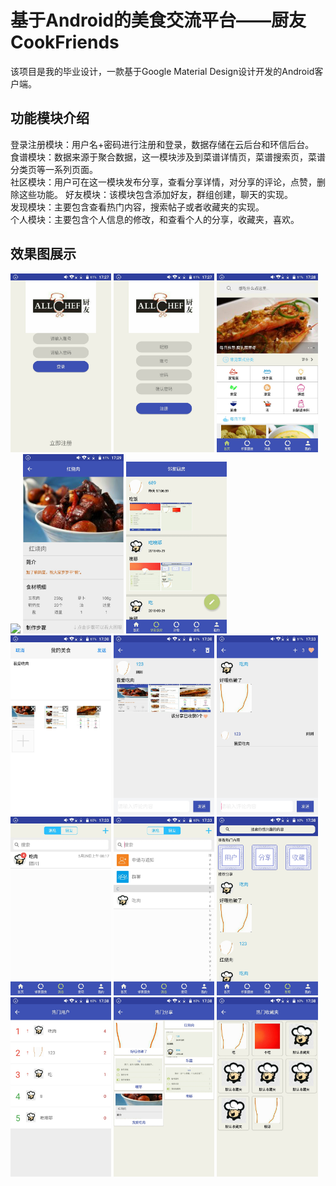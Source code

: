 # 基于Android的美食交流平台——厨友CookFriends
该项目是我的毕业设计，一款基于Google Material Design设计开发的Android客户端。

## 功能模块介绍
登录注册模块：用户名+密码进行注册和登录，数据存储在云后台和环信后台。</br>
食谱模块：数据来源于聚合数据，这一模块涉及到菜谱详情页，菜谱搜索页，菜谱分类页等一系列页面。</br>
社区模块：用户可在这一模块发布分享，查看分享详情，对分享的评论，点赞，删除这些功能。
好友模块：该模块包含添加好友，群组创建，聊天的实现。</br>
发现模块：主要包含查看热门内容，搜索帖子或者收藏夹的实现。</br>
个人模块：主要包含个人信息的修改，和查看个人的分享，收藏夹，喜欢。</br>

## 效果图展示
<p><img src="img/Screenshot_2018-05-31-17-27-19.jpg" width="32%" />
<img src="img/Screenshot_2018-05-31-17-27-09.jpg" width="32%" />
<img src="img/Screenshot_2018-05-31-17-28-09.jpg" width="32%" />
<img src="Screenshot_2018-05-31-17-28-46.jpg" width="32%" />
<img src="img/Screenshot_2018-05-31-17-29-44.jpg" width="32%" />
<img src="img/Screenshot_2018-07-10-15-24-07.jpg" width="32%" />
<img src="img/Screenshot_2018-05-31-17-30-18.jpg" width="32%" />
<img src="img/Screenshot_2018-05-31-17-30-47.jpg" width="32%" />
<img src="img/Screenshot_2018-05-31-17-33-06.jpg" width="32%" />
<img src="img/Screenshot_2018-05-31-17-33-52.jpg" width="32%" />
<img src="img/Screenshot_2018-05-31-17-33-59.jpg" width="32%" />
<img src="img/Screenshot_2018-05-31-17-38-07.jpg" width="32%" />
<img src="img/Screenshot_2018-05-31-17-38-15.jpg" width="32%" />
<img src="img/Screenshot_2018-05-31-17-38-21.jpg" width="32%" />
<img src="img/Screenshot_2018-05-31-17-38-29.jpg" width="32%" />
</p>

